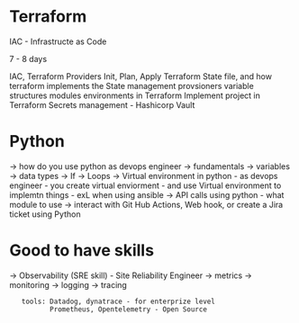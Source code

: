 # Terraform

IAC - Infrastructe as Code

7 - 8 days

IAC, Terraform
Providers
Init, Plan, Apply
Terraform State file, and how terraform implements the State management
provsioners
variable structures
modules
environments in Terraform
Implement project in Terraform
Secrets management - Hashicorp Vault



# Python

-> how do you use python as devops engineer
-> fundamentals
   -> variables
   -> data types
   -> If
   -> Loops
   -> Virtual environment in python - as devops engineer - you create virtual enviorment - and use Virtual environment to implemtn things - exL when using ansible
   -> API calls using python - what module to use
   -> interact with Git Hub Actions, Web hook, or create a Jira ticket using Python


   # Good to have skills

   -> Observability (SRE skill) - Site Reliability Engineer
       -> metrics
       -> monitoring
       -> logging
       -> tracing

       tools: Datadog, dynatrace - for enterprize level
              Prometheus, Opentelemetry - Open Source
              

       
